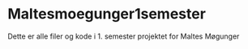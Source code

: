 # Maltesmoegunger1semester
Dette er alle filer og kode i 1. semester projektet for Maltes Møgunger 
